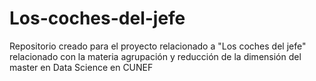 # Los-coches-del-jefe
Repositorio creado para el proyecto relacionado a "Los coches del jefe" relacionado con la materia agrupación y reducción de la dimensión del master en Data Science en CUNEF
